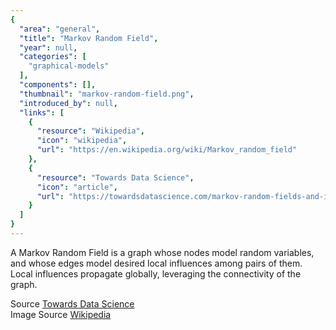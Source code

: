 ```yaml
---
{
  "area": "general",
  "title": "Markov Random Field",
  "year": null,
  "categories": [
    "graphical-models"
  ],
  "components": [],
  "thumbnail": "markov-random-field.png",
  "introduced_by": null,
  "links": [
    {
      "resource": "Wikipedia",
      "icon": "wikipedia",
      "url": "https://en.wikipedia.org/wiki/Markov_random_field"
    },
    {
      "resource": "Towards Data Science",
      "icon": "article",
      "url": "https://towardsdatascience.com/markov-random-fields-and-image-processing-20fb4cf7e10d"
    }
  ]
}
---
```

A Markov Random Field is a graph whose nodes model random variables, and whose edges model desired local influences among pairs of them. Local influences propagate globally, leveraging the connectivity of the graph.

Source [Towards Data Science](https://towardsdatascience.com/markov-random-fields-and-image-processing-20fb4cf7e10d)  
Image Source [Wikipedia](https://en.wikipedia.org/wiki/File:Markov_random_field_example.png)
